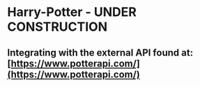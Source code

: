 # Harry-Potter - UNDER CONSTRUCTION

## Integrating with the external API found at: [https://www.potterapi.com/](https://www.potterapi.com/) 

